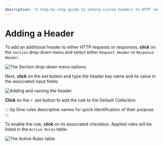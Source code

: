 ```yaml
---
description: "A step-by-step guide to adding custom headers to HTTP requests and responses in Caido's Match & Replace feature for traffic modification."
---
```


# Adding a Header

To add an additional header to either HTTP requests or responses, **click** on the `Section` drop-down menu and select either `Request Header` or `Response Header`.

<img alt="The Section drop-down menu options." src="/_images/match_replace_headers.png" center/>

Next, **click** on the `Add` button and type the header key name and its value in the associated input fields.

<img alt="Adding and naming the header." src="/_images/match_replace_header_add.png" center/>

**Click** on the `+ Add` button to add the rule to the Default Collection.

::: tip
Give rules descriptive names for quick identification of their purpose.
:::

To enable the rule, **click** on its associated checkbox. Applied rules will be listed in the `Active Rules` table.

<img alt="The Active Rules table." src="/_images/match_replace_header_enable.png" center/>
